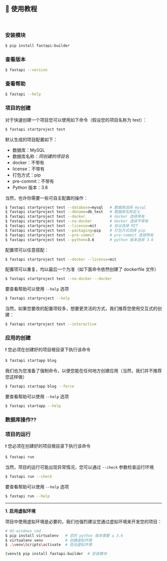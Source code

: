 
## 🚀 使用教程

<br>

### 安装模块

```sh
$ pip install fastapi-builder
```

### 查看版本

```sh
$ fastapi --version
```

### 查看帮助

```sh
$ fastapi --help
```

### 项目的创建

对于快速创建一个项目您可以使用如下命令（假设您的项目名称为 test）：

```sh
$ fastapi startproject test
```

默认生成的项目配置如下：

+ 数据库：MySQL
+ 数据库名称：*同创建的项目名*
+ docker：不带有
+ license：不带有
+ 打包方式：pip
+ pre-commit：不带有
+ Python 版本：3.8

当然，也许你需要一些可自主配置的操作：

```sh
$ fastapi startproject test --database=mysql   # 数据库选择 mysql
$ fastapi startproject test --dbname=db_test   # 数据库名称定义
$ fastapi startproject test --docker           # docker 选择带有
$ fastapi startproject test --no-docker        # docker 选择不带有
$ fastapi startproject test --license=mit      # 协议选择 MIT
$ fastapi startproject test --packaging=pip    # 打包方式选择 pip
$ fastapi startproject test --pre-commit       # pre-commit 选择带有
$ fastapi startproject test --python=3.6       # python 版本选择 3.6
```

配置项可以任意搭配：

```sh
$ fastapi startproject test --docker --license=mit
```

配置项可以重复，均以最后一个为准（如下面命令依然创建了 dockerfile 文件）

```sh
$ fastapi startproject test --no-docker --docker
```

要查看帮助可以使用 `--help` 选项

```sh
$ fastapi startproject --help
```

当然，如果您要改的配置项较多，想要更灵活的方式，我们推荐您使用交互式的创建：

```sh
$ fastapi startproject test --interactive
```

### 应用的创建

❗ 您必须在创建好的项目根目录下执行该命令

```sh
$ fastapi startapp blog
```

我们也为您准备了强制命令，以便您能在任何地方创建应用（当然，我们并不推荐您这样做）

```sh
$ fastapi startapp blog --force
```

要查看帮助可以使用 `--help` 选项

```sh
$ fastapi startapp --help
```

### 数据库操作??

### 项目的运行

❗ 您必须在创建好的项目根目录下执行该命令

```sh
$ fastapi run
```

当然，项目的运行可能出现异常情况，您可以通过 `--check` 参数检查运行环境

```sh
$ fastapi run --check
```

要查看帮助可以使用 `--help` 选项

```sh
$ fastapi run --help
```

<hr>

**1. 启用虚拟环境**

项目中使用虚拟环境是必要的，我们也强烈建议您通过虚拟环境来开发您的项目：

```sh
# OS-windows cmd
$ pip install virtualenv   # 您的 python 版本需要 ≥ 3.6
$ virtualenv venv          # 创建虚拟环境
$ .\venv\Scripts\activate  # 启动虚拟环境

(venv)$ pip install fastapi-builder  # 安装模块
```